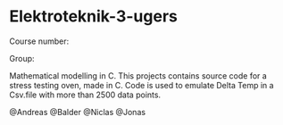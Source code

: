 # Elektroteknik-3-ugers
Course number:

Group:

Mathematical modelling in C. 
This projects contains source code for a stress testing oven, made in C.
Code is used to emulate Delta Temp in a Csv.file with more than 2500 data points.

@Andreas
@Balder
@Niclas
@Jonas

